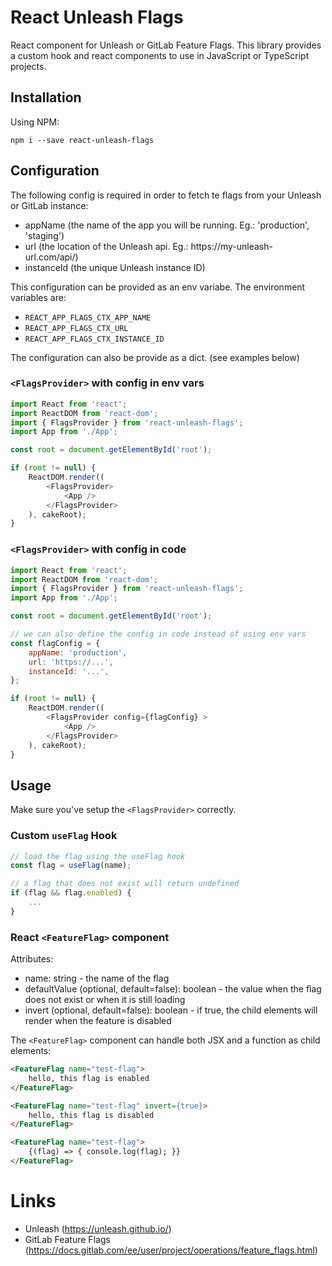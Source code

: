 # React Unleash Flags
React component for Unleash or GitLab Feature Flags. This library provides a custom hook and react components to use in JavaScript or TypeScript projects.

## Installation
Using NPM:
```
npm i --save react-unleash-flags
```
## Configuration
The following config is required in order to fetch te flags from your Unleash or GitLab instance:
- appName (the name of the app you will be running. Eg.: 'production', 'staging')
- url (the location of the Unleash api. Eg.: ht&#8203;tps://my-unleash-url.com/api/)
- instanceId (the unique Unleash instance ID)

This configuration can be provided as an env variabe. The environment variables are:
- `REACT_APP_FLAGS_CTX_APP_NAME`
- `REACT_APP_FLAGS_CTX_URL`
- `REACT_APP_FLAGS_CTX_INSTANCE_ID`

The configuration can also be provide as a dict. (see examples below)
### `<FlagsProvider>` with config in env vars
```javascript
import React from 'react';
import ReactDOM from 'react-dom';
import { FlagsProvider } from 'react-unleash-flags';
import App from './App';

const root = document.getElementById('root');

if (root != null) {
    ReactDOM.render((
        <FlagsProvider>
            <App />
        </FlagsProvider>
    ), cakeRoot);
}
```
### `<FlagsProvider>` with config in code
```javascript
import React from 'react';
import ReactDOM from 'react-dom';
import { FlagsProvider } from 'react-unleash-flags';
import App from './App';

const root = document.getElementById('root');

// we can also define the config in code instead of using env vars
const flagConfig = {
    appName: 'production',
    url: 'https://...',
    instanceId: '...',
};

if (root != null) {
    ReactDOM.render((
        <FlagsProvider config={flagConfig} >
            <App />
        </FlagsProvider>
    ), cakeRoot);
}
```
## Usage
Make sure you've setup the `<FlagsProvider>` correctly.
### Custom `useFlag` Hook
```javascript
// load the flag using the useFlag hook
const flag = useFlag(name);

// a flag that does not exist will return undefined
if (flag && flag.enabled) {
    ...
}
```
### React `<FeatureFlag>` component
Attributes:
- name: string - the name of the flag
- defaultValue (optional, default=false): boolean - the value when the flag does not exist or when it is still loading
- invert (optional, default=false): boolean - if true, the child elements will render when the feature is disabled

The `<FeatureFlag>` component can handle both JSX and a function as child elements:
```html
<FeatureFlag name="test-flag">
    hello, this flag is enabled
</FeatureFlag>

<FeatureFlag name="test-flag" invert={true}>
    hello, this flag is disabled
</FeatureFlag>

<FeatureFlag name="test-flag">
    {(flag) => { console.log(flag); }}
</FeatureFlag>
```

# Links
- Unleash (https://unleash.github.io/)
- GitLab Feature Flags (https://docs.gitlab.com/ee/user/project/operations/feature_flags.html)
